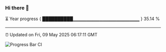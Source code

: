 ### Hi there 👋

⏳ Year progress { ██████████▁▁▁▁▁▁▁▁▁▁▁▁▁▁▁▁▁▁▁▁ } 35.14 %

---

⏰ Updated on Fri, 09 May 2025 06:17:11 GMT

![Progress Bar CI](https://github.com/Shyam-Makwana/GitHub-Actions-Demo/workflows/Progress%20Bar%20CI/badge.svg)
